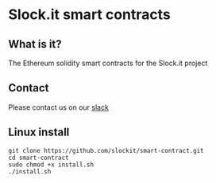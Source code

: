# Slock.it smart contracts

## What is it?
The Ethereum solidity smart contracts for the Slock.it project

## Contact
Please contact us on our [slack](https://slockit.slack.com/)
## Linux install
```
git clone https://github.com/slockit/smart-contract.git
cd smart-contract
sudo chmod +x install.sh
./install.sh
```

